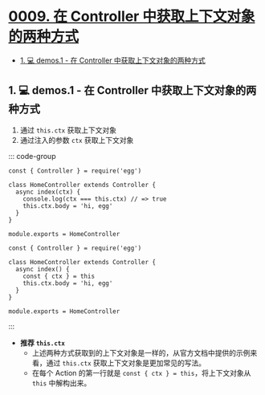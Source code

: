 # [0009. 在 Controller 中获取上下文对象的两种方式](https://github.com/tnotesjs/TNotes.egg/tree/main/notes/0009.%20%E5%9C%A8%20Controller%20%E4%B8%AD%E8%8E%B7%E5%8F%96%E4%B8%8A%E4%B8%8B%E6%96%87%E5%AF%B9%E8%B1%A1%E7%9A%84%E4%B8%A4%E7%A7%8D%E6%96%B9%E5%BC%8F)

<!-- region:toc -->

- [1. 💻 demos.1 - 在 Controller 中获取上下文对象的两种方式](#1--demos1---在-controller-中获取上下文对象的两种方式)

<!-- endregion:toc -->

## 1. 💻 demos.1 - 在 Controller 中获取上下文对象的两种方式

1. 通过 `this.ctx` 获取上下文对象
2. 通过注入的参数 `ctx` 获取上下文对象

::: code-group

```js{5} [app/controller/home.js]
const { Controller } = require('egg')

class HomeController extends Controller {
  async index(ctx) {
    console.log(ctx === this.ctx) // => true
    this.ctx.body = 'hi, egg'
  }
}

module.exports = HomeController
```

```js{5} [常见写法]
const { Controller } = require('egg')

class HomeController extends Controller {
  async index() {
    const { ctx } = this
    this.ctx.body = 'hi, egg'
  }
}

module.exports = HomeController
```

:::

- **推荐 `this.ctx`**
  - 上述两种方式获取到的上下文对象是一样的，从官方文档中提供的示例来看，通过 `this.ctx` 获取上下文对象是更加常见的写法。
  - 在每个 Action 的第一行就是 `const { ctx } = this`，将上下文对象从 `this` 中解构出来。
